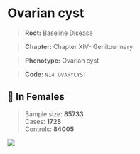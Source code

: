 # Ovarian cyst

> **Root:** Baseline Disease  

> **Chapter:** Chapter XIV- Genitourinary  

> **Phenotype:** Ovarian cyst  

> **Code:** `N14_OVARYCYST`

## 👩 In Females  
> Sample size: **85733**  
> Cases: **1728**  
> Controls: **84005**
<img src="/Disease/Figures/ALL/Baseline/N14_OVARYCYST.png"/>
<CsvTable src="/public/Disease/Data/ALL/Baseline/LG_N14_OVARYCYST.csv" label="🔍 View full results" />
